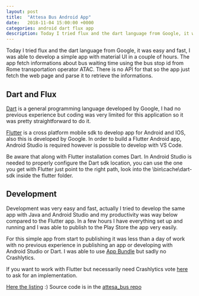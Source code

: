 ```yaml
---
layout: post
title:  "Attesa Bus Android App"
date:   2018-11-04 15:00:00 +0000
categories: android dart flux app
description: Today I tried flux and the dart language from Google, it was easy and fast, I was able to develop a simple app with material UI in a couple of hours
---
```

Today I tried flux and the dart language from Google, it was easy and fast, I was able to develop a simple app with material UI in a couple of hours. The app fetch informations about bus waiting time using the bus stop id from Rome transportation operator ATAC. There is no API for that so the app just fetch the web page and parse it to retrieve the informations.

## Dart and Flux

[Dart](https://www.dartlang.org/ "Dart home page") is a general programming language developed by Google, I had no previous experience but coding was very limited for this application so it was pretty straightforward to do it.

[Flutter](https://flutter.io "Flutter home page") is a cross platform mobile sdk to develop app for Android and IOS, also this is developed by Google. In order to build a Flutter Android app, Android Studio is required however is possible to develop with VS Code.

Be aware that along with Flutter installation comes Dart. In Android Studio is needed to properly configure the Dart sdk location, you can use the one you get with Flutter just point to the right path, look into the \bin\cache\dart-sdk inside the flutter folder.

## Development

Development was very easy and fast, actually I tried to develop the same app with Java and Android Studio and my productivity was way below compared to the Flutter app.
In a few hours I have everything set up and running and I was able to publish to the Play Store the app very easily. 

For this simple app from start to publishing it was less than a day of work with no previous experience in publishing an app or developing with Android Studio or Dart. I was able to use [App Bundle](https://developer.android.com/platform/technology/app-bundle/) but sadly no Crashlytics.

If you want to work with Flutter but necessarily need Crashlytics vote [here](https://github.com/flutter/flutter/issues/14765) to ask for an implementation.

[Here the listing](https://play.google.com/store/apps/details?id=it.davidelettieri.attesabusatac "Attesa Bus play store page") :)
Source code is in the [attesa_bus repo](https://github.com/davidelettieri/attesa_bus)